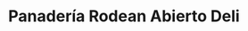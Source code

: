 ---
title: "Panadería Rodean Abierto Deli"
url: /caracas/panaderia-rodean-abierto-deli/
shop: Bäckerei
---
